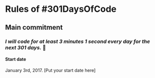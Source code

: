 # Rules of #301DaysOfCode

## Main commitment
### *I will code for at least 3 minutes 1 second every day for the next 301 days.* :muscle:

#### Start date
January 3rd, 2017. [Put your start date here]
